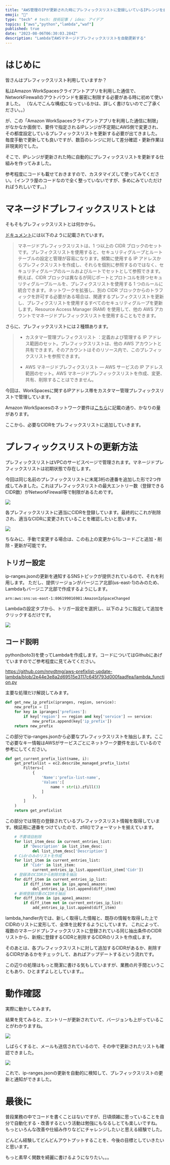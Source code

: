 ```yaml
---
title: "AWS管理のIPが更新された時にプレフィックスリストに登録しいているIPレンジを自動更新する"
emoji: "🌟"
type: "tech" # tech: 技術記事 / idea: アイデア
topics: ["aws","python","lambda","waf"]
published: true
date: "2023-08-06T06:30:03.284Z"
description: "LambdaでAWSマネージドプレフィックスリストを自動更新する"
---
```


# はじめに

皆さんはプレフィックスリスト利用していますか？

私はAmazon WorkSpacesクライアントアプリを利用した通信で、NetworkFirewallのアウトバウンドを厳密に制限する必要がある時に初めて使いました。
（なんでこんな構成になっているかは、詳しく書けないのでご了承ください。。）

が、この「Amazon WorkSpacesクライアントアプリを利用した通信に制限」がなかなか面倒で、要件で指定されるIPレンジが不定期にAWS側で変更され、その都度設定しているプレフィックスリストを更新する必要が出てきました。
毎度手動で更新しても良いですが、数百のレンジに対して差分確認・更新作業は非現実的でした。

そこで、IPレンジが更新された時に自動的にプレフィックスリストを更新する仕組みを作ってみました。

参考程度にコードも載せておきますので、カスタマイズして使ってみてください。（インフラ屋のコードなので全く整っていないですが、多めにみていただければうれしいです。。）


# マネージドプレフィックスリストとは

そもそもプレフィックスリストとは何かから。

[ドキュメント](https://docs.aws.amazon.com/ja_jp/vpc/latest/userguide/managed-prefix-lists.html)には以下のように記載されています。

> マネージドプレフィックスリストは、1 つ以上の CIDR ブロックのセットです。プレフィクスリストを使用すると、セキュリティグループとルートテーブルの設定と管理が容易になります。頻繁に使用する IP アドレスからプレフィクスリストを作成し、それらを個別に参照するのではなく、セキュリティグループのルールおよびルートでセットとして参照できます。例えば、CIDR ブロックは異なるが同じポートとプロトコルを持つセキュリティグループルールを、プレフィクスリストを使用する 1 つのルールに統合できます。ネットワークを拡張し、別の CIDR ブロックからのトラフィックを許可する必要がある場合は、関連するプレフィクスリストを更新し、プレフィクスリストを使用するすべてのセキュリティグループを更新します。Resource Access Manager (RAM) を使用して、他の AWS アカウントでマネージドプレフィックスリストを使用することもできます。

さらに、プレフィックスリストには２種類あります。

> * カスタマー管理プレフィクスリスト ：定義および管理する IP アドレス範囲のセット。プレフィックスリストは、他の AWS アカウントと共有できます。そのアカウントはそのリソース内で、このプレフィックスリストを参照できます。
> 
> * AWS マネージドプレフィクスリスト — AWS サービスの IP アドレス範囲のセット。AWS マネージドプレフィックスリストを作成、変更、共有、削除することはできません。


今回は、WorkSpacesに関するIPアドレス帯をカスタマー管理プレフィックスリストで管理しています。

Amazon WorkSpacesのネットワーク要件は[こちら](https://docs.aws.amazon.com/ja_jp/workspaces/latest/adminguide/workspaces-port-requirements.html)に記載の通り、かなりの量があります。

ここから、必要なCIDRをプレフィックスリストに追加していきます。


# プレフィックスリストの更新方法

プレフィックスリストはVPCのサービスページで管理されます。マネージドプレフィックスリストは初期状態で存在します。

今回は同じ名前のプレフィックスリストに末尾3桁の連番を追加した形で2つ作成してみました。これはプレフィックスリストの最大エントリー数（登録できるCIDR数）がNetworkFirewall等で制限があるためです。

![](https://storage.googleapis.com/zenn-user-upload/f301e9e347a6-20230503.png)

各プレフィックスリストに適当にCIDRを登録しています。最終的にこれが削除され、適当なCIDRに変更されていることを確認したいと思います。

![](https://storage.googleapis.com/zenn-user-upload/c38da2bb70ac-20230503.png)

ちなみに、手動で変更する場合は、この右上の変更から1レコードごと追加・削除・更新が可能です。


## トリガー設定

ip-ranges.jsonの更新を通知するSNSトピックが提供されているので、それを利用します。
ただし、提供リージョンがバージニア北部(us-east-1)のみのため、Lambdaもバージニア北部で作成するようにします。

```
arn:aws:sns:us-east-1:806199016981:AmazonIpSpaceChanged
```

Lambdaの設定タブから、トリガー設定を選択し、以下のように指定して追加をクリックするだけです。

![](https://storage.googleapis.com/zenn-user-upload/b91de7819b3f-20230504.png)



## コード説明

python(boto3)を使ってLambdaを作成します。コードについてはGithubにあげていますのでご参考程度に見てみてください。

https://github.com/nnydtmg/aws-prefixlist-update-lambda/blob/2e44e3e8a2d69515e3117c645f793d000faadfea/lambda_function.py


主要な処理だけ解説してみます。

```python
def get_new_ip_prefix(ipranges, region, service):
    new_prefix = []
    for key in ipranges['prefixes']:
        if key['region'] == region and key['service'] == service:
            new_prefix.append(key['ip_prefix'])
    return new_prefix
```

この部分でip-ranges.jsonから必要なプレフィックスリストを抽出します。ここで必要なキー情報はAWSがサービスごとにネットワーク要件を出しているので参考にしてください。

```python
def get_current_prefix_list(name, i):
    get_prefixlist = ec2.describe_managed_prefix_lists(
        Filters=[
            {
                'Name':'prefix-list-name',
                'Values':[
                    name + str(i).zfill(3)
                ]
            },
        ]
    )
    return get_prefixlist
```

この部分では現在の登録されているプレフィックスリスト情報を取得しています。検証用に連番をつけていたので、zfill()でフォーマットを揃えています。

```python
    # 不要項目削除
    for list_item_desc in current_entries_list:
        if 'Description' in list_item_desc:
            del list_item_desc['Description']
    # Cidrのみのリストを作成
    for list_item in current_entries_list:
        if 'Cidr' in list_item:
            current_entries_ip_list.append(list_item['Cidr'])
    # 登録済のCIDRから削除対象を抽出
    for diff_item in current_entries_ip_list:
        if diff_item not in ips_apne1_amazon:
            del_entries_ip_list.append(diff_item)
    # 新規登録対象のCIDRを抽出
    for diff_item in ips_apne1_amazon:
        if diff_item not in current_entries_ip_list:
            add_entries_ip_list.append(diff_item)
```

lambda_handler内では、新しく取得した情報と、既存の情報を取得した上でCIDRのリストに変形して、全体を比較するようにしています。
これによって、複数のマネージドプレフィックスリストに登録されている同じ抽出条件のCIDRリストから、新規に登録するCIDRと削除するCIDRのリストを作成します。

そのあとは、各プレフィックスリストに対して追加するCIDRがあるか、削除するCIDRがあるかをチェックして、あればアップデートするという流れです。

この辺りの処理はもっと簡潔に書ける気もしていますが、業務の片手間ということもあり、ひとまずよしとしています。。



# 動作確認

実際に動かしてみます。

結果を見てみると、エントリーが更新されていて、バージョンも上がっていることがわかりますね。

![](https://storage.googleapis.com/zenn-user-upload/0f21b23ef01a-20230504.png)

しばらくすると、メールも送信されているので、その中で更新されたリストも確認できました。

![](https://storage.googleapis.com/zenn-user-upload/cec47f19601a-20230504.png)

これで、ip-ranges.jsonの更新を自動的に検知して、プレフィックスリストの更新と通知ができました。

# 最後に

普段業務の中でコードを書くことはないですが、日頃煩雑に思っていることを自分で自動化する・改善するという活動は勉強にもなるしとても楽しいですね。
もっといろんな改善や仕組み作りなどにチャレンジしたいと思える経験でした。

どんどん経験してどんどんアウトプットすることを、今後の目標としていきたいと思います。

もっと素早く関数を綺麗に書けるようになりたい。。。


